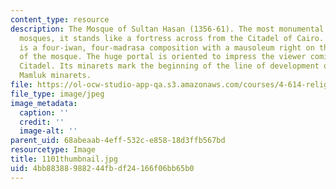 ```yaml
---
content_type: resource
description: The Mosque of Sultan Hasan (1356-61). The most monumental of all Cairene
  mosques, it stands like a fortress across from the Citadel of Cairo. The structure
  is a four-iwan, four-madrasa composition with a mausoleum right on the qibla axis
  of the mosque. The huge portal is oriented to impress the viewer coming from the
  Citadel. Its minarets mark the beginning of the line of development of the 3-tiered
  Mamluk minarets.
file: https://ol-ocw-studio-app-qa.s3.amazonaws.com/courses/4-614-religious-architecture-and-islamic-cultures-fall-2002/4bb88388988244fbdf24166f06bb65b0_1101thumbnail.jpg
file_type: image/jpeg
image_metadata:
  caption: ''
  credit: ''
  image-alt: ''
parent_uid: 68abeaab-4eff-532c-e858-18d3ffb567bd
resourcetype: Image
title: 1101thumbnail.jpg
uid: 4bb88388-9882-44fb-df24-166f06bb65b0
---
```

